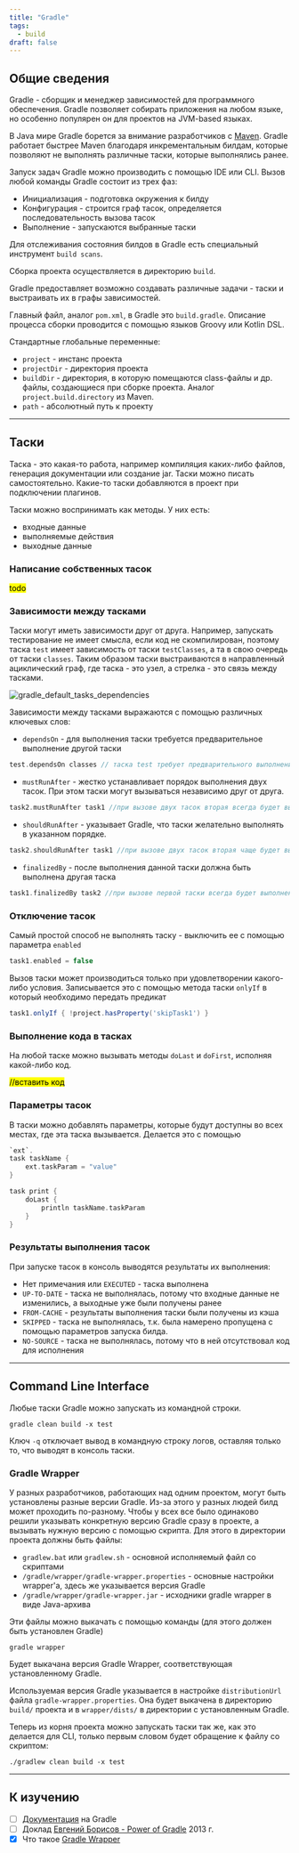 ```yaml
---
title: "Gradle"
tags:
  - build
draft: false
---
```


## Общие сведения

Gradle - сборщик и менеджер зависимостей для программного обеспечения.
Gradle позволяет собирать приложения на любом языке, но особенно популярен он для проектов на JVM-based языках.

В Java мире Gradle борется за внимание разработчиков с [Maven](maven.md). 
Gradle работает быстрее Maven благодаря инкрементальным билдам, которые позволяют не выполнять различные таски, которые выполнялись ранее.

Запуск задач Gradle можно производить с помощью IDE или CLI.
Вызов любой команды Gradle состоит из трех фаз:
- Инициализация - подготовка окружения к билду
- Конфигурация - строится граф тасок, определяется последовательность вызова тасок
- Выполнение - запускаются выбранные таски

Для отслеживания состояния билдов в Gradle есть специальный инструмент `build scans`.

Сборка проекта осуществляется в директорию `build`.

Gradle предоставляет возможно создавать различные задачи - таски и выстраивать их в графы зависимостей.

Главный файл, аналог `pom.xml`, в Gradle это `build.gradle`.
Описание процесса сборки проводится с помощью языков Groovy или Kotlin DSL.

Стандартные глобальные переменные:
- `project` - инстанс проекта
- `projectDir` - директория проекта
- `buildDir` - директория, в которую помещаются class-файлы и др. файлы, создающиеся при сборке проекта. Аналог `project.build.directory` из Maven.
- `path` - абсолютный путь к проекту


---
## Таски

Таска - это какая-то работа, например компиляция каких-либо файлов, генерация документации или создание jar.
Таски можно писать самостоятельно.
Какие-то таски добавляются в проект при подключении плагинов.

Таски можно воспринимать как методы.
У них есть:
- входные данные
- выполняемые действия
- выходные данные

### Написание собственных тасок

<mark>todo</mark>

### Зависимости между тасками
Таски могут иметь зависимости друг от друга.
Например, запускать тестирование не имеет смысла, если код не скомпилирован, поэтому таска `test` имеет зависимость от таски `testClasses`, а та в свою очередь от таски `classes`.
Таким образом таски выстраиваются в направленный ациклический граф, где таска - это узел, а стрелка - это связь между тасками.

![gradle_default_tasks_dependencies](https://miro.medium.com/max/3336/1*E5JMRbW525OHTa1Op7dGGA.png)

Зависимости между тасками выражаются с помощью различных ключевых слов:
- `dependsOn` - для выполнения таски требуется предварительное выполнение другой таски
```groovy
test.dependsOn classes // таска test требует предварительного выполнения таски classes
```

- `mustRunAfter` - жестко устанавливает порядок выполнения двух тасок. При этом таски могут вызываться независимо друг от друга.
```groovy
task2.mustRunAfter task1 //при вызове двух тасок вторая всегда будет выполняться после первой
```

- `shouldRunAfter` - указывает Gradle, что таски желательно выполнять в указанном порядке.
```groovy
task2.shouldRunAfter task1 //при вызове двух тасок вторая чаще будет выполняться после первой
```

- `finalizedBy` - после выполнения данной таски должна быть выполнена другая таска
```groovy
task1.finalizedBy task2 //при вызове первой таски всегда будет выполнена вторая таска
```

### Отключение тасок

Самый простой способ не выполнять таску - выключить ее с помощью параметра `enabled`
```groovy
task1.enabled = false
```

Вызов таски может производиться только при удовлетворении какого-либо условия. Записывается это с помощью метода таски `onlyIf` в который необходимо передать предикат

```groovy
task1.onlyIf { !project.hasProperty('skipTask1') }
```

### Выполнение кода в тасках

На любой таске можно вызывать методы `doLast` и `doFirst`, исполняя какой-либо код.

<mark>//вставить код</mark>

### Параметры тасок

В таски можно добавлять параметры, которые будут доступны во всех местах, где эта таска вызывается. Делается это с помощью
```groovy
`ext`.
task taskName {
    ext.taskParam = "value"
}

task print {
    doLast {
        println taskName.taskParam
    }
}
```

### Результаты выполнения тасок

При запуске тасок в консоль выводятся результаты их выполнения:

- Нет примечания или `EXECUTED` - таска выполнена
- `UP-TO-DATE` - таска не выполнялась, потому что входные данные не изменились, а выходные уже были получены ранее
- `FROM-CACHE` - результаты выполнения таски были получены из кэша
- `SKIPPED` - таска не выполнялась, т.к. была намерено пропущена с помощью параметров запуска билда.
- `NO-SOURCE` - таска не выполнялась, потому что в ней отсутствовал код для исполнения

---
## Command Line Interface

Любые таски Gradle можно запускать из командной строки.

```shell
gradle clean build -x test
```

Ключ `-q` отключает вывод в командную строку логов, оставляя только то, что выводят в консоль таски.

### Gradle Wrapper
У разных разработчиков, работающих над одним проектом, могут быть установлены разные версии Gradle. 
Из-за этого у разных людей билд может проходить по-разному.
Чтобы у всех все было одинаково решили указывать конкретную версию Gradle сразу в проекте, а вызывать нужную версию с помощью скрипта.
Для этого в директории проекта должны быть файлы:
- `gradlew.bat` или `gradlew.sh` - основной исполняемый файл со скриптами
- `/gradle/wrapper/gradle-wrapper.properties` - основные настройки wrapper'а, здесь же указывается версия Gradle
- `/gradle/wrapper/gradle-wrapper.jar` - исходники gradle wrapper в виде Java-архива

Эти файлы можно выкачать с помощью команды (для этого должен быть установлен Gradle)
```shell
gradle wrapper
```
Будет выкачана версия Gradle Wrapper, соответствующая установленному Gradle.

Используемая версия Gradle указывается в настройке `distributionUrl` файла `gradle-wrapper.properties`.
Она будет выкачена в директорию `build/` проекта и в `wrapper/dists/` в директории с установленным Gradle.

Теперь из корня проекта можно запускать таски так же, как это делается для CLI, только первым словом будет обращение к файлу со скриптом:
```shell
./gradlew clean build -x test 
```


---
## К изучению
- [ ] [Документация](https://docs.gradle.org/current/userguide/getting_started.html) на Gradle
- [ ] Доклад [Евгений Борисов - Power of Gradle](https://www.youtube.com/watch?v=NZJTYPLb0iE&ab_channel=JUG.ru) 2013 г.
- [X] Что такое [Gradle Wrapper](https://medium.com/@bherbst/understanding-the-gradle-wrapper-a62f35662ab7)